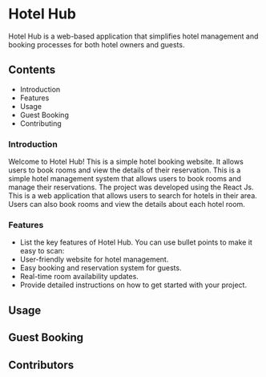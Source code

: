 # Hotel Hub

Hotel Hub is a web-based application that simplifies hotel management and booking processes for both hotel owners and guests.

## Contents
- Introduction
- Features
- Usage
- Guest Booking
- Contributing

### Introduction

Welcome to Hotel Hub!
This is a simple hotel booking website. It allows users to book rooms and view the details of their reservation.
This is a simple hotel management system that allows users to book rooms and manage their reservations. The project was developed using the React Js.
This is a web application that allows users to search for hotels in their area. Users can also book rooms and view the details about each hotel room.

### Features
- List the key features of Hotel Hub. You can use bullet points to make it easy to scan:
- User-friendly website for hotel management.
- Easy booking and reservation system for guests.
- Real-time room availability updates.
- Provide detailed instructions on how to get started with your project.

## Usage

## Guest Booking

## Contributors



